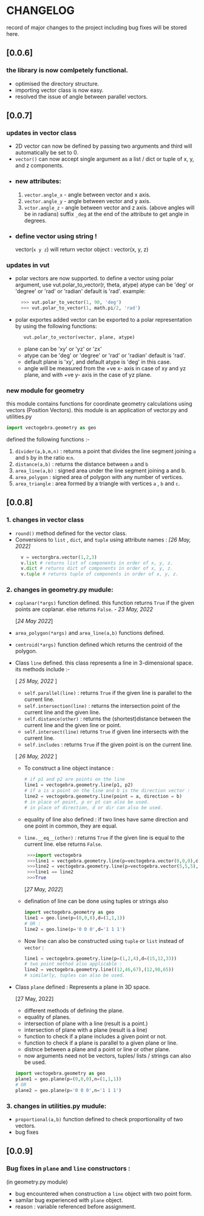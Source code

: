 # CHANGELOG

record of major changes to the project including bug fixes will be stored here.

## [0.0.6]

### the library is now comlpetely functional.

- optimised the directory structure.
- importing vector class is now easy.
- resolved the issue of angle between parallel vectors.

## [0.0.7]

### updates in vector class

- 2D vector can now be defined by passing two arguments and third will automatically be set to 0.
- `vector()` can now accept single argument as a list / dict or tuple of x, y, and z components.
- ### new attributes:
  1. `vector.angle_x` - angle between vector and x axis.
  2. `vector.angle_y` - angle between vector and y axis.
  3. `vctor.angle_z` - angle between vector and z axis.
     (above angles will be in radians) suffix `_deg` at the end of the attribute to get angle in degrees.
- ### define vector using string !
  vector(`x y z`) will return vector object : vector(x, y, z)

### updates in vut

- polar vectors are now supported.
  to define a vector using polar argument, use vut.polar_to_vector(r, theta, atype)
  atype can be 'deg' or 'degree' or 'rad' or 'radian' default is 'rad'. example:
  ```python
    >>> vut.polar_to_vector(1, 90, 'deg')
    >>> vut.polar_to_vector(1, math.pi/2, 'rad')
  ```
- polar exportes added
  vector can be exported to a polar representation by using the following functions:
  ```python
     vut.polar_to_vector(vector, plane, atype)
  ```
  - plane can be 'xy' or 'yz' or 'zx'
  - atype can be 'deg' or 'degree' or 'rad' or 'radian' default is 'rad'.
  - default plane is 'xy', and default atype is 'deg' in this case.
  - angle will be measured from the +ve x- axis in case of xy and yz plane, and with +ve y- axis in the case of yz plane.

### new module for geometry

this module contains functions for coordinate geometry calculations using vectors (Position Vectors).
this module is an application of vector.py and utilities.py

```python
import vectogebra.geometry as geo
```

defined the following functions :-

1. `divider(a,b,m,n)` : returns a point that divides the line segment joining `a` and `b` by in the ratio `m`:`n`.
2. `distance(a,b)` : returns the distance between `a` and `b`
3. `area_line(a,b)` : signed area under the line segment joining a and b.
4. `area_polygon` : signed area of polygon with any number of vertices.
5. `area_triangle` : area formed by a triangle with vertices `a` , `b` and `c`.

## [0.0.8]

### 1. changes in vector class

- `round()` method defined for the vector class.
- Conversions to `list` , `dict`, and `tuple` using attribute names :
  _[26 May, 2022]_
  ```python
    v = vectorgbra.vector(1,2,3)
    v.list # returns list of components in order of x, y, z.
    v.dict # returns dict of components in order of x, y, z.
    v.tuple # returns tuple of components in order of x, y, z.
  ```

### 2. changes in geometry.py mudule:

- `coplanar(*args)` function defined. this function returns `True` if the given points are coplanar. else returns `False`. - _23 May, 2022_

  [*24 May 2022*]

- `area_polygon(*args)` and `area_line(a,b)` functions defined.

- `centroid(*args)` function defined which returns the centroid of the polygon.

- Class `line` defined. this class represents a line in 3-dimensional space. its methods include :-

  [ _25 May, 2022_ ]

  - `self.parallel(line)` : returns `True` if the given line is parallel to the current line.
  - `self.intersection(line)` : returns the intersection point of the current line and the given line.
  - `self.distance(other)` : returns the (shortest)distance between the current line and the given line or point.
  - `self.intersect(line)` returns `True` if given line intersects with the current line.
  - `self.includes` : returns `True` if the given point is on the current line.

  [ _26 May, 2022_ ]

  - To construct a line object instance :
    ```python
    # if p1 and p2 are points on the line
    line1 = vectogebra.geometry.line(p1, p2)
    # if a is a point on the line and b is the direction vector :
    line2 = vectogebra.geometry.line(point = a, direction = b)
    # in place of point, p or pt can also be used.
    # in place of direction, d or dir can also be used.
    ```
  - equality of line also defined : if two lines have same direction and one point in common, they are equal.
  - `line.__eq__(other)` : returns `True` if the given line is equal to the current line. else returns `False`.

    ```python
     >>>import vectogebra
     >>>line1 = vectgebra.geometry.line(p=vectogebra.vector(0,0,0),d=vectogebra.vector(1,1,1))
     >>>line2 = vectogebra.geometry.line(p=vectogebra.vector(5,5,5),d=vectogebra.vector(99,99,99))
     >>>line1 == line2
     >>>True
    ```

    [*27 May, 2022*]

  - defination of line can be done using tuples or strings also

    ```py
    import vectogebra.geometry as geo
    line1 = geo.line(p=(0,0,0),d=(1,1,1))
    # OR :
    line2 = geo.line(p='0 0 0',d='1 1 1')
    ```

  - Now line can also be constructed using `tuple` or `list` instead of `vector` :
    ```py
    line1 = vectogebra.geometry.line(p=(1,2,4),d=(15,12,33))
    # two point method also applicable :
    line2 = vectogebra.geometry.line((12,46,67),(12,98,65))
    # similarly, tuples can also be used.
    ```

- Class `plane` defined : Represents a plane in 3D space.

  [27 May, 2022]

  - different methods of defining the plane.
  - equality of planes.
  - intersection of plane with a line (result is a point.)
  - intersection of plane with a plane (result is a line)
  - function to check if a plane includes a given point or not.
  - function to check if a plane is parallel to a given plane or line.
  - distnce between a plane and a point or line or other plane.
  - now arguments need not be vectors, tuples/ lists / strings can also be used.

  ```py
  import vectogebra.geometry as geo
  plane1 = geo.plane(p=(0,0,0),n=(1,1,1))
  # OR
  plane2 = geo.plane(p='0 0 0',n='1 1 1')
  ```

### 3. changes in utilities.py mudule:

- `proportional(a,b)` function defined to check proportionality of two vectors.
- bug fixes

## [0.0.9]

### Bug fixes in `plane` and `line` constructors :

(in geometry.py module)

- bug encountered when construction a `line` object with two point form.
- samilar bug experienced with `plane` object.
- reason : variable referenced before assignment.

